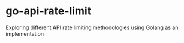 # go-api-rate-limit
Exploring different API rate limiting methodologies using Golang as an implementation
